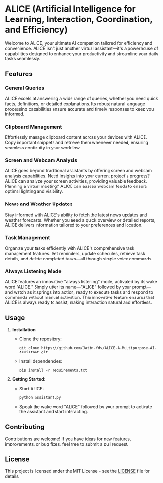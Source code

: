 # ALICE (Artificial Intelligence for Learning, Interaction, Coordination, and Efficiency)

Welcome to ALICE, your ultimate AI companion tailored for efficiency and convenience. ALICE isn't just another virtual assistant—it's a powerhouse of capabilities designed to enhance your productivity and streamline your daily tasks seamlessly.

## Features

### General Queries
ALICE excels at answering a wide range of queries, whether you need quick facts, definitions, or detailed explanations. Its robust natural language processing capabilities ensure accurate and timely responses to keep you informed.

### Clipboard Management
Effortlessly manage clipboard content across your devices with ALICE. Copy important snippets and retrieve them whenever needed, ensuring seamless continuity in your workflow.

### Screen and Webcam Analysis
ALICE goes beyond traditional assistants by offering screen and webcam analysis capabilities. Need insights into your current project's progress? ALICE can analyze your screen activities, providing valuable feedback. Planning a virtual meeting? ALICE can assess webcam feeds to ensure optimal lighting and visibility.

### News and Weather Updates
Stay informed with ALICE's ability to fetch the latest news updates and weather forecasts. Whether you need a quick overview or detailed reports, ALICE delivers information tailored to your preferences and location.

### Task Management
Organize your tasks efficiently with ALICE's comprehensive task management features. Set reminders, update schedules, retrieve task details, and delete completed tasks—all through simple voice commands.

### Always Listening Mode
ALICE features an innovative "always listening" mode, activated by its wake word "ALICE." Simply utter its name—"ALICE" followed by your prompt—and watch as it springs into action, ready to execute tasks and respond to commands without manual activation. This innovative feature ensures that ALICE is always ready to assist, making interaction natural and effortless.
## Usage

1. **Installation**:
   - Clone the repository:
     ```
     git clone https://github.com/Jatin-Ydv/ALICE-A-Multipurpose-AI-Assistant.git
     ```
   - Install dependencies:
     ```
     pip install -r requirements.txt
     ```

2. **Getting Started**:
   - Start ALICE:
     ```
     python assistant.py
     ```
   - Speak the wake word "ALICE" followed by your prompt to activate the assistant and start interacting.

## Contributing

Contributions are welcome! If you have ideas for new features, improvements, or bug fixes, feel free to submit a pull request.

## License

This project is licensed under the MIT License - see the [LICENSE](LICENSE) file for details.
